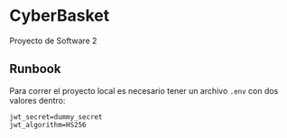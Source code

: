 # CyberBasket
Proyecto de Software 2

## Runbook
Para correr el proyecto local es necesario tener un archivo `.env` con dos valores dentro:
```
jwt_secret=dummy_secret
jwt_algorithm=HS256
```